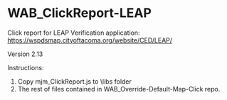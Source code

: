 # WAB_ClickReport-LEAP
Click report for LEAP Verification application: https://wspdsmap.cityoftacoma.org/website/CED/LEAP/

Version 2.13

Instructions:
1. Copy mjm_ClickReport.js to \libs folder
2. The rest of files contained in WAB_Override-Default-Map-Click repo.
